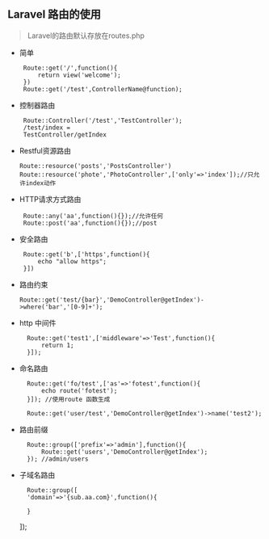 ## Laravel 路由的使用


> Laravel的路由默认存放在routes.php  


-  简单

		Route::get('/',function(){
			return view('welcome');
		})
		Route::get('/test',ControllerName@function);

-  控制器路由

		Route::Controller('/test','TestController');
		/test/index =
	    TestController/getIndex

-  Restful资源路由
	
	   Route::resource('posts','PostsController')
       Route::resource('phote','PhotoController',['only'=>'index']);//只允许index动作

-  HTTP请求方式路由

		Route::any('aa',function(){});//允许任何
		Route::post('aa',function(){});//post

-  安全路由

		Route::get('b',['https',function(){
			echo "allow https";
		}])

-   路由约束

		Route::get('test/{bar}','DemoController@getIndex')->where('bar','[0-9]+');

- http 中间件

		Route::get('test1',['middleware'=>'Test',function(){
		    return 1;
		}]);


- 命名路由

		Route::get('fo/test',['as'=>'fotest',function(){
		    echo route('fotest');
		}]); //使用route 函数生成

	 	Route::get('user/test','DemoController@getIndex')->name('test2');

- 路由前缀

		Route::group(['prefix'=>'admin'],function(){
		    Route::get('users','DemoController@getIndex');
		}); //admin/users

- 子域名路由

		Route::group([
	    'domain'=>'{sub.aa.com}',function(){
	        
	    }
	]);